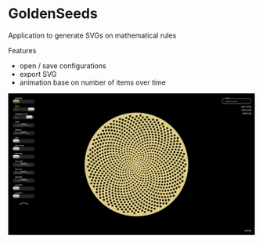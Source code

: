 # GoldenSeeds
Application to generate SVGs on mathematical rules

Features
- open / save configurations
- export SVG
- animation base on number of items over time

![Demo Picture](./README_demo.png)